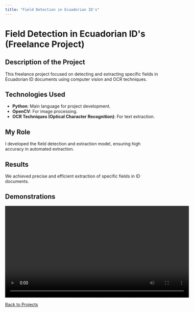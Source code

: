 ```yaml
---
title: "Field Detection in Ecuadorian ID's"
---
```


# Field Detection in Ecuadorian ID's (Freelance Project)

## Description of the Project
This freelance project focused on detecting and extracting specific fields in Ecuadorian ID documents using computer vision and OCR techniques.

## Technologies Used
- **Python**: Main language for project development.
- **OpenCV**: For image processing.
- **OCR Techniques (Optical Character Recognition)**: For text extraction.

## My Role
I developed the field detection and extraction model, ensuring high accuracy in automated extraction.

## Results
We achieved precise and efficient extraction of specific fields in ID documents.

## Demonstrations

<video width="600" controls>
  <source src="assets\videos\ids_ecuador_video.mp4" type="video/mp4">
  Your browser does not support the video tag.
</video>


[Back to Projects](projects.md)
